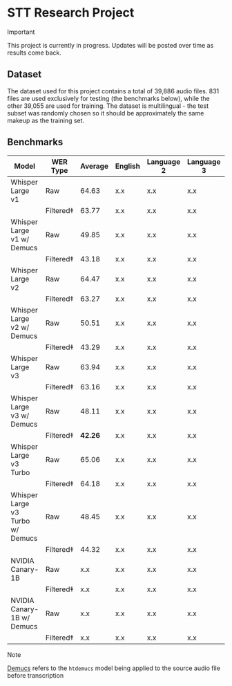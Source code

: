 # STT Research Project

> [!IMPORTANT]  
> This project is currently in progress. Updates will be posted over time as results come back.

## Dataset
The dataset used for this project contains a total of 39,886 audio files. 831 files are used exclusively for testing (the benchmarks below), while the other 39,055 are used for training. The dataset is multilingual - the test subset was randomly chosen so it should be approximately the same makeup as the training set. 

## Benchmarks

| Model                            | WER Type  | Average   | English | Language 2 | Language 3 | Language 4 |
| -------------------------------- | --------- | --------- | ------- | ---------- | ---------- | ---------- |
| Whisper Large v1                 | Raw       | 64.63     | x.x     | x.x        | x.x        | x.x        |
|                                  | Filtered‡ | 63.77     | x.x     | x.x        | x.x        | x.x        |
| Whisper Large v1 w/ Demucs       | Raw       | 49.85     | x.x     | x.x        | x.x        | x.x        |
|                                  | Filtered‡ | 43.18     | x.x     | x.x        | x.x        | x.x        |
| Whisper Large v2                 | Raw       | 64.47     | x.x     | x.x        | x.x        | x.x        |
|                                  | Filtered‡ | 63.27     | x.x     | x.x        | x.x        | x.x        |
| Whisper Large v2 w/ Demucs       | Raw       | 50.51     | x.x     | x.x        | x.x        | x.x        |
|                                  | Filtered‡ | 43.29     | x.x     | x.x        | x.x        | x.x        |
| Whisper Large v3                 | Raw       | 63.94     | x.x     | x.x        | x.x        | x.x        |
|                                  | Filtered‡ | 63.16     | x.x     | x.x        | x.x        | x.x        |
| Whisper Large v3 w/ Demucs       | Raw       | 48.11     | x.x     | x.x        | x.x        | x.x        |
|                                  | Filtered‡ | **42.26** | x.x     | x.x        | x.x        | x.x        |
| Whisper Large v3 Turbo           | Raw       | 65.06     | x.x     | x.x        | x.x        | x.x        |
|                                  | Filtered‡ | 64.18     | x.x     | x.x        | x.x        | x.x        |
| Whisper Large v3 Turbo w/ Demucs | Raw       | 48.45     | x.x     | x.x        | x.x        | x.x        |
|                                  | Filtered‡ | 44.32     | x.x     | x.x        | x.x        | x.x        |
| NVIDIA Canary-1B                 | Raw       | x.x       | x.x     | x.x        | x.x        | x.x        |
|                                  | Filtered‡ | x.x       | x.x     | x.x        | x.x        | x.x        |
| NVIDIA Canary-1B w/ Demucs       | Raw       | x.x       | x.x     | x.x        | x.x        | x.x        |
|                                  | Filtered‡ | x.x       | x.x     | x.x        | x.x        | x.x        |

> [!NOTE]  
> [Demucs](https://github.com/adefossez/demucs) refers to the `htdemucs` model being applied to the source audio file before transcription
